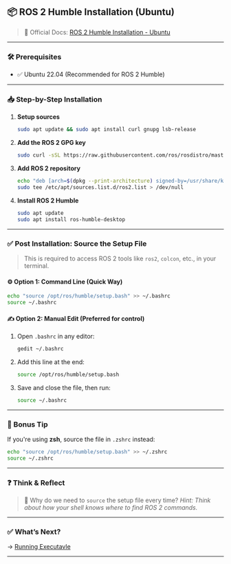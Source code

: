 ## 📦 ROS 2 Humble Installation (Ubuntu)

> 🔗 Official Docs: [ROS 2 Humble Installation - Ubuntu](https://docs.ros.org/en/humble/Installation/Ubuntu-Install-Debs.html)

---

### 🛠️ Prerequisites

* ✅ Ubuntu 22.04 (Recommended for ROS 2 Humble)

---

### 📥 Step-by-Step Installation

1. **Setup sources**

   ```bash
   sudo apt update && sudo apt install curl gnupg lsb-release
   ```

2. **Add the ROS 2 GPG key**

   ```bash
   sudo curl -sSL https://raw.githubusercontent.com/ros/rosdistro/master/ros.key -o /usr/share/keyrings/ros-archive-keyring.gpg
   ```

3. **Add ROS 2 repository**

   ```bash
   echo "deb [arch=$(dpkg --print-architecture) signed-by=/usr/share/keyrings/ros-archive-keyring.gpg] http://packages.ros.org/ros2/ubuntu $(lsb_release -cs) main" | \
   sudo tee /etc/apt/sources.list.d/ros2.list > /dev/null
   ```

4. **Install ROS 2 Humble**

   ```bash
   sudo apt update
   sudo apt install ros-humble-desktop
   ```

---

### ✅ Post Installation: Source the Setup File

> This is required to access ROS 2 tools like `ros2`, `colcon`, etc., in your terminal.

#### ⚙️ Option 1: Command Line (Quick Way)

```bash
echo "source /opt/ros/humble/setup.bash" >> ~/.bashrc
source ~/.bashrc
```

#### ✍️ Option 2: Manual Edit (Preferred for control)

1. Open `.bashrc` in any editor:

   ```bash
   gedit ~/.bashrc
   ```
2. Add this line at the end:

   ```bash
   source /opt/ros/humble/setup.bash
   ```
3. Save and close the file, then run:

   ```bash
   source ~/.bashrc
   ```

---

### 📌 Bonus Tip

If you're using **zsh**, source the file in `.zshrc` instead:

```bash
echo "source /opt/ros/humble/setup.bash" >> ~/.zshrc
source ~/.zshrc
```

---

### ❓ Think & Reflect

> 💭 Why do we need to `source` the setup file every time?
> *Hint: Think about how your shell knows where to find ROS 2 commands.*

---

### ✅ What’s Next?

→ [Running Executavle](./running_executable.md)

---
